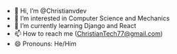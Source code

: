 - 👋 Hi, I’m @Christianvdev
- 👀 I’m interested in Computer Science and Mechanics
- 🌱 I’m currently learning Django and React
- 📫 How to reach me (ChristianTech77@gmail.com)
- 😄 Pronouns: He/Him

<!---
Christianvdev/Christianvdev is a ✨ special ✨ repository because its `README.md` (this file) appears on your GitHub profile.
You can click the Preview link to take a look at your changes.
--->
